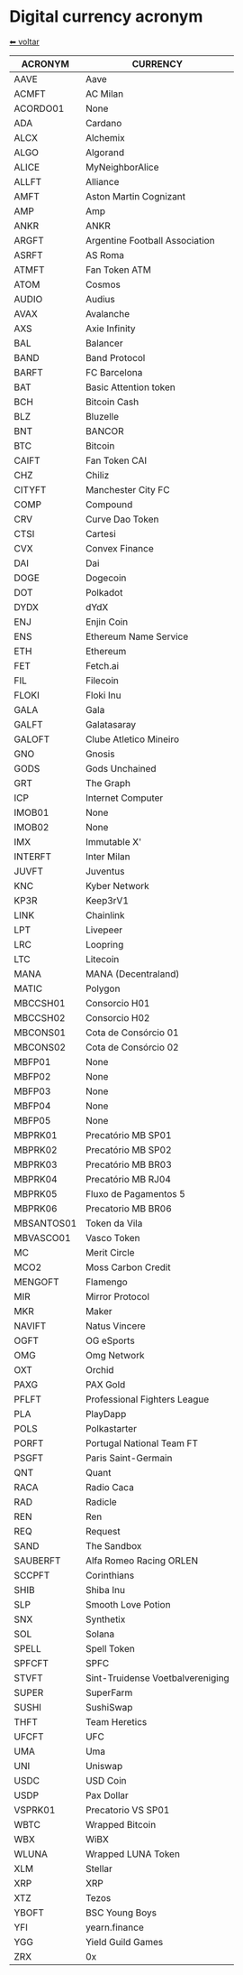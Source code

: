# Digital currency acronym

[⬅ voltar](../)


| ACRONYM | CURRENCY |
|-----------------|-----------------|
| AAVE | Aave |
| ACMFT | AC Milan |
| ACORDO01 | None |
| ADA | Cardano |
| ALCX | Alchemix |
| ALGO | Algorand |
| ALICE | MyNeighborAlice |
| ALLFT | Alliance |
| AMFT | Aston Martin Cognizant |
| AMP | Amp |
| ANKR | ANKR |
| ARGFT | Argentine Football Association |
| ASRFT | AS Roma |
| ATMFT | Fan Token ATM |
| ATOM | Cosmos |
| AUDIO | Audius |
| AVAX | Avalanche |
| AXS | Axie Infinity |
| BAL | Balancer |
| BAND | Band Protocol |
| BARFT | FC Barcelona |
| BAT | Basic Attention token |
| BCH | Bitcoin Cash |
| BLZ | Bluzelle |
| BNT | BANCOR |
| BTC | Bitcoin |
| CAIFT | Fan Token CAI |
| CHZ | Chiliz |
| CITYFT | Manchester City FC |
| COMP | Compound |
| CRV | Curve Dao Token |
| CTSI | Cartesi |
| CVX | Convex Finance |
| DAI | Dai |
| DOGE | Dogecoin |
| DOT | Polkadot |
| DYDX | dYdX |
| ENJ | Enjin Coin |
| ENS | Ethereum Name Service |
| ETH | Ethereum |
| FET | Fetch.ai |
| FIL | Filecoin |
| FLOKI | Floki Inu |
| GALA | Gala |
| GALFT | Galatasaray |
| GALOFT | Clube Atletico Mineiro |
| GNO | Gnosis |
| GODS | Gods Unchained |
| GRT | The Graph |
| ICP | Internet Computer |
| IMOB01 | None |
| IMOB02 | None |
| IMX | Immutable X' |
| INTERFT | Inter Milan |
| JUVFT | Juventus |
| KNC | Kyber Network |
| KP3R | Keep3rV1 |
| LINK | Chainlink |
| LPT | Livepeer |
| LRC | Loopring |
| LTC | Litecoin |
| MANA | MANA (Decentraland) |
| MATIC | Polygon |
| MBCCSH01 | Consorcio H01 |
| MBCCSH02 | Consorcio H02 |
| MBCONS01 | Cota de Consórcio 01 |
| MBCONS02 | Cota de Consórcio 02 |
| MBFP01 | None |
| MBFP02 | None |
| MBFP03 | None |
| MBFP04 | None |
| MBFP05 | None |
| MBPRK01 | Precatório MB SP01 |
| MBPRK02 | Precatório MB SP02 |
| MBPRK03 | Precatório MB BR03 |
| MBPRK04 | Precatório MB RJ04 |
| MBPRK05 | Fluxo de Pagamentos 5 |
| MBPRK06 | Precatorio MB BR06 |
| MBSANTOS01 | Token da Vila |
| MBVASCO01 | Vasco Token |
| MC | Merit Circle |
| MCO2 | Moss Carbon Credit |
| MENGOFT | Flamengo |
| MIR | Mirror Protocol |
| MKR | Maker |
| NAVIFT | Natus Vincere |
| OGFT | OG eSports |
| OMG | Omg Network |
| OXT | Orchid |
| PAXG | PAX Gold |
| PFLFT | Professional Fighters League |
| PLA | PlayDapp |
| POLS | Polkastarter |
| PORFT | Portugal National Team FT |
| PSGFT | Paris Saint-Germain |
| QNT | Quant |
| RACA | Radio Caca |
| RAD | Radicle |
| REN | Ren |
| REQ | Request |
| SAND | The Sandbox |
| SAUBERFT | Alfa Romeo Racing ORLEN |
| SCCPFT | Corinthians |
| SHIB | Shiba Inu |
| SLP | Smooth Love Potion |
| SNX | Synthetix |
| SOL | Solana |
| SPELL | Spell Token |
| SPFCFT | SPFC |
| STVFT | Sint-Truidense Voetbalvereniging |
| SUPER | SuperFarm |
| SUSHI | SushiSwap |
| THFT | Team Heretics |
| UFCFT | UFC |
| UMA | Uma |
| UNI | Uniswap |
| USDC | USD Coin |
| USDP | Pax Dollar |
| VSPRK01 | Precatorio VS SP01 |
| WBTC | Wrapped Bitcoin |
| WBX | WiBX |
| WLUNA | Wrapped LUNA Token |
| XLM | Stellar |
| XRP | XRP |
| XTZ | Tezos |
| YBOFT | BSC Young Boys |
| YFI | yearn.finance |
| YGG | Yield Guild Games |
| ZRX | 0x |
